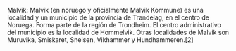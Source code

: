 Malvik: Malvik (en noruego y oficialmente Malvik Kommune) es una localidad y un municipio de la provincia de Trøndelag, en el centro de Noruega. Forma parte de la región de Trondheim. El centro administrativo del municipio es la localidad de Hommelvik. Otras localidades de Malvik son Muruvika, Smiskaret, Sneisen, Vikhammer y Hundhammeren.[2]​
